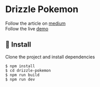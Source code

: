 # Drizzle Pokemon

Follow the article on [medium]() \
Follow the live [demo]()

## 🚀 Install

Clone the project and install dependencies

```
$ npm install
$ cd drizzle-pokemon
$ npm run build
$ npm run dev
```
